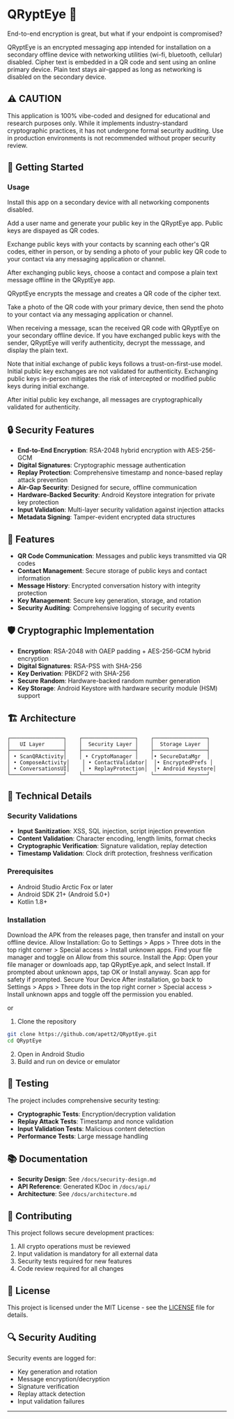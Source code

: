 # QRyptEye 🔐

End-to-end encryption is great, but what if your endpoint is compromised? 

QRyptEye is an encrypted messaging app intended for installation on a secondary offline device with networking utilities (wi-fi, bluetooth, cellular) disabled. Cipher text is embedded in a QR code and sent using an online primary device. Plain text stays air-gapped as long as networking is disabled on the secondary device.   


## ⚠️ CAUTION

This application is 100% vibe-coded and designed for educational and research purposes only. While it implements industry-standard cryptographic practices, it has not undergone formal security auditing. Use in production environments is not recommended without proper security review.

## 🚀 Getting Started

### Usage

Install this app on a secondary device with all networking components disabled. 

Add a user name and generate your public key in the QRyptEye app. Public keys are dispayed as QR codes.

Exchange public keys with your contacts by scanning each other's QR codes, either in person, or by sending a photo of your public key QR code to your contact via any messaging application or channel.

After exchanging public keys, choose a contact and compose a plain text message offline in the QRyptEye app.

QRyptEye encrypts the message and creates a QR code of the cipher text. 

Take a photo of the QR code with your primary device, then send the photo to your contact via any messaging application or channel.

When receiving a message, scan the received QR code with QRyptEye on your secondary offline device. If you have exchanged public keys with the sender, QRyptEye will verify authenticity, decrypt the messsage, and display the plain text.

Note that initial exchange of public keys follows a trust-on-first-use model. Initial public key exchanges are not validated for authenticity. Exchanging public keys in-person mitigates the risk of intercepted or modified public keys during initial exchange.

After initial public key exchange, all messages are cryptographically validated for authenticity.  

## 🔒 Security Features

- **End-to-End Encryption**: RSA-2048 hybrid encryption with AES-256-GCM
- **Digital Signatures**: Cryptographic message authentication
- **Replay Protection**: Comprehensive timestamp and nonce-based replay attack prevention
- **Air-Gap Security**: Designed for secure, offline communication
- **Hardware-Backed Security**: Android Keystore integration for private key protection
- **Input Validation**: Multi-layer security validation against injection attacks
- **Metadata Signing**: Tamper-evident encrypted data structures

## 📱 Features

- **QR Code Communication**: Messages and public keys transmitted via QR codes
- **Contact Management**: Secure storage of public keys and contact information
- **Message History**: Encrypted conversation history with integrity protection
- **Key Management**: Secure key generation, storage, and rotation
- **Security Auditing**: Comprehensive logging of security events

## 🛡️ Cryptographic Implementation

- **Encryption**: RSA-2048 with OAEP padding + AES-256-GCM hybrid encryption
- **Digital Signatures**: RSA-PSS with SHA-256
- **Key Derivation**: PBKDF2 with SHA-256
- **Secure Random**: Hardware-backed random number generation
- **Key Storage**: Android Keystore with hardware security module (HSM) support

## 🏗️ Architecture

```
┌─────────────────┐    ┌─────────────────┐    ┌─────────────────┐
│   UI Layer      │    │  Security Layer │    │  Storage Layer  │
├─────────────────┤    ├─────────────────┤    ├─────────────────┤
│ • ScanQRActivity│    │ • CryptoManager │    │• SecureDataMgr  │
│ • ComposeActivity│    │ • ContactValidator│  │• EncryptedPrefs │
│ • ConversationsUI│    │ • ReplayProtection│  │• Android Keystore│
└─────────────────┘    └─────────────────┘    └─────────────────┘
```

## 🔧 Technical Details

### Security Validations
- **Input Sanitization**: XSS, SQL injection, script injection prevention
- **Content Validation**: Character encoding, length limits, format checks
- **Cryptographic Verification**: Signature validation, replay detection
- **Timestamp Validation**: Clock drift protection, freshness verification 

### Prerequisites
- Android Studio Arctic Fox or later
- Android SDK 21+ (Android 5.0+)
- Kotlin 1.8+

### Installation
Download the APK from the releases page, then transfer and install on your offline device.
Allow Installation: Go to Settings > Apps > Three dots in the top right corner > Special access > Install unknown apps. Find your file manager and toggle on Allow from this source.
Install the App: Open your file manager or downloads app, tap QRyptEye.apk, and select Install. If prompted about unknown apps, tap OK or Install anyway. Scan app for safety if prompted.
Secure Your Device After installation, go back to Settings > Apps > Three dots in the top right corner > Special access > Install unknown apps and toggle off the permission you enabled.

or

1. Clone the repository
```bash
git clone https://github.com/apett2/QRyptEye.git
cd QRyptEye
```

2. Open in Android Studio
3. Build and run on device or emulator


## 🧪 Testing

The project includes comprehensive security testing:
- **Cryptographic Tests**: Encryption/decryption validation
- **Replay Attack Tests**: Timestamp and nonce validation
- **Input Validation Tests**: Malicious content detection
- **Performance Tests**: Large message handling

## 📚 Documentation

- **Security Design**: See `/docs/security-design.md`
- **API Reference**: Generated KDoc in `/docs/api/`
- **Architecture**: See `/docs/architecture.md`

## 🤝 Contributing

This project follows secure development practices:
1. All crypto operations must be reviewed
2. Input validation is mandatory for all external data
3. Security tests required for new features
4. Code review required for all changes

## 📄 License

This project is licensed under the MIT License - see the [LICENSE](LICENSE) file for details.

## 🔍 Security Auditing

Security events are logged for:
- Key generation and rotation
- Message encryption/decryption
- Signature verification
- Replay attack detection
- Input validation failures

---
